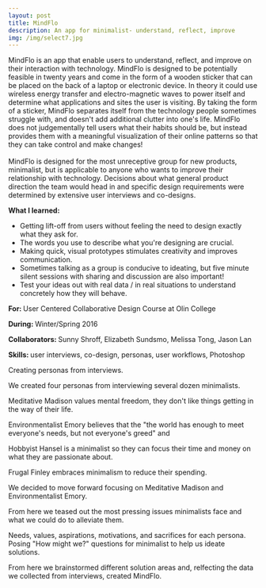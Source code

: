 ```yaml
---
layout: post
title: MindFlo
description: An app for minimalist- understand, reflect, improve
img: /img/select7.jpg
---
```


MindFlo is an app that enable users to understand, reflect, and improve on their interaction with technology. MindFlo is designed to be potentially feasible in twenty years and come in the form of a wooden sticker that can be placed on the back of a laptop or electronic device. In theory it could use wireless energy transfer and electro-magnetic waves to power itself and determine what applications and sites the user is visiting. By taking the form of a sticker, MindFlo separates itself from the technology people sometimes struggle with, and doesn't add additional clutter into one's life. MindFlo does not judgementally tell users what their habits should be, but instead provides them with a meaningful visualization of their online patterns so that they can take control and make changes!  
​  
MindFlo is designed for the most unreceptive group for new products, minimalist, but is applicable to anyone who wants to improve their relationship with technology. Decisions about what general product direction the team would head in and specific design requirements were determined by extensive user interviews and co-designs.

<b> What I learned: </b>

- Getting lift-off from users without feeling the need to design exactly what they ask for.
- The words you use to describe what you're designing are crucial.
- Making quick, visual prototypes stimulates creativity and improves communication.
- Sometimes talking as a group is conducive to ideating, but five minute silent sessions with sharing and discussion are also important!
- Test your ideas out with real data / in real situations to understand concretely how they will behave. 

<b>For: </b>User Centered Collaborative Design Course at Olin College

<b>During: </b>Winter/Spring 2016

<b>Collaborators: </b>Sunny Shroff, Elizabeth Sundsmo, Melissa Tong, Jason Lan 

<b>Skills: </b>user interviews, co-design, personas, user workflows, Photoshop

<img class="col three" src="{{ site.baseurl }}/img/MMPersona.jpg" alt="" title="example image"/>
<div class="col three caption">
	Creating personas from interviews.
</div>

We created four personas from interviewing several dozen minimalists. 

Meditative Madison values mental freedom, they don't like things getting in the way of their life.

Environmentalist Emory believes that the "the world has enough to meet everyone's needs, but not everyone's greed" and

Hobbyist Hansel is a minimalist so they can focus their time and money on what they are passionate about.

Frugal Finley embraces minimalism to reduce their spending.

We decided to move forward focusing on Meditative Madison and Environmentalist Emory.

From here we teased out the most pressing issues minimalists face and what we could do to alleviate them.

<img class="col three" src="{{ site.baseurl }}/img/needvalasp.jpg" alt="" title="example image"/>
<div class="col three caption">
	Needs, values, aspirations, motivations, and sacrifices for each persona. 
</div>

<img class="col three" src="{{ site.baseurl }}/img/howmightwe.jpg" alt="" title="example image"/>
<div class="col three caption">
	Posing "How might we?" questions for minimalist to help us ideate solutions.
</div>

From here we brainstormed different solution areas and, relfecting the data we collected from interviews, created MindFlo.

<div class="img_row">
	<img class="col three" src="{{ site.baseurl }}/img/Poster-page-001.jpg" alt="" title="example image"/>
</div>
